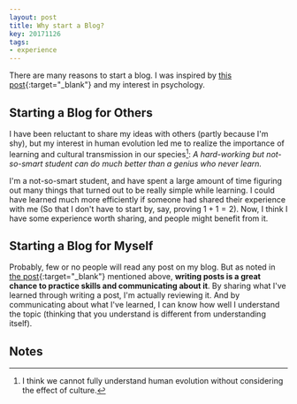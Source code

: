 ```yaml
---
layout: post
title: Why start a Blog?
key: 20171126
tags:
- experience
---
```


There are many reasons to start a blog. I was inspired by [this post](https://www.r-bloggers.com/advice-to-aspiring-data-scientists-start-a-blog/){:target="_blank"} and my interest in psychology.
<!--more--> 

## Starting a Blog for Others
I have been reluctant to share my ideas with others (partly because I'm shy), but my interest in human evolution led me to realize the importance of learning and cultural transmission in our species[^1]: *A hard-working but not-so-smart student can do much better than a genius who never learn.* 

I'm a not-so-smart student, and have spent a large amount of time figuring out many things that turned out to be really simple while learning. I could have learned much more efficiently if someone had shared their experience with me (So that I don't have to start by, say, proving $1+1=2$). Now, I think I have some experience worth sharing, and people might benefit from it.

## Starting a Blog for Myself

Probably, few or no people will read any post on my blog. But as noted in [the post](https://www.r-bloggers.com/advice-to-aspiring-data-scientists-start-a-blog/){:target="_blank"} mentioned above, **writing posts is a great chance to practice skills and communicating about it**. By sharing what I've learned through writing a post, I'm actually reviewing it. And by communicating about what I've learned, I can know how well I understand the topic (thinking that you understand is different from understanding itself).

## Notes
[^1]: I think we cannot fully understand human evolution without considering the effect of culture.